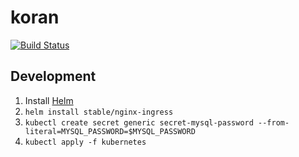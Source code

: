 # koran

[![Build Status](https://travis-ci.com/cglotr/koran.svg?branch=master)](https://travis-ci.com/cglotr/koran)

## Development

1. Install [Helm](https://github.com/helm/helm)
2. `helm install stable/nginx-ingress`
3. `kubectl create secret generic secret-mysql-password --from-literal=MYSQL_PASSWORD=$MYSQL_PASSWORD`
4. `kubectl apply -f kubernetes`
